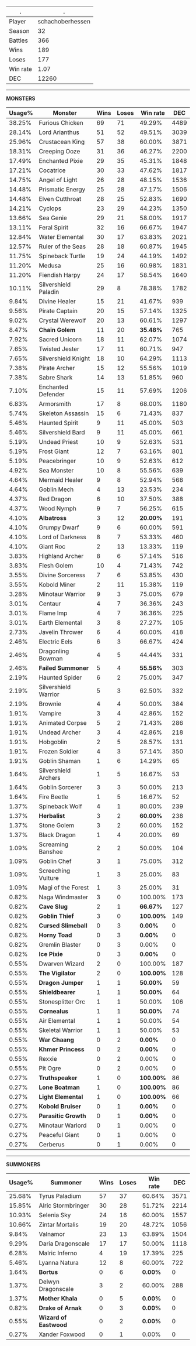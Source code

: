 .|.
|-|-
Player|schachoberhessen
Season|32
Battles|366
Wins|189
Loses|177
Win rate|1.07
DEC|12260

---
**MONSTERS**

Usage%|Monster|Wins|Loses|Win rate|DEC|
-|-|-|-|-|-|
38.25%|Furious Chicken|69|71|49.29%|4489|
28.14%|Lord Arianthus|51|52|49.51%|3039|
25.96%|Crustacean King|57|38|60.00%|3871|
18.31%|Creeping Ooze|31|36|46.27%|2200|
17.49%|Enchanted Pixie|29|35|45.31%|1848|
17.21%|Cocatrice|30|33|47.62%|1817|
14.75%|Angel of Light|26|28|48.15%|1536|
14.48%|Prismatic Energy|25|28|47.17%|1506|
14.48%|Elven Cutthroat|28|25|52.83%|1690|
14.21%|Cyclops|23|29|44.23%|1350|
13.66%|Sea Genie|29|21|58.00%|1917|
13.11%|Feral Spirit|32|16|66.67%|1947|
12.84%|Water Elemental|30|17|63.83%|2021|
12.57%|Ruler of the Seas|28|18|60.87%|1945|
11.75%|Spineback Turtle|19|24|44.19%|1492|
11.20%|Medusa|25|16|60.98%|1831|
11.20%|Fiendish Harpy|24|17|58.54%|1640|
10.11%|Silvershield Paladin|29|8|78.38%|1782|
9.84%|Divine Healer|15|21|41.67%|939|
9.56%|Pirate Captain|20|15|57.14%|1325|
9.02%|Crystal Werewolf|20|13|60.61%|1297|
8.47%|**Chain Golem**|11|20|**35.48%**|765|
7.92%|Sacred Unicorn|18|11|62.07%|1074|
7.65%|Twisted Jester|17|11|60.71%|947|
7.65%|Silvershield Knight|18|10|64.29%|1113|
7.38%|Pirate Archer|15|12|55.56%|1019|
7.38%|Sabre Shark|14|13|51.85%|960|
7.10%|Enchanted Defender|15|11|57.69%|1206|
6.83%|Armorsmith|17|8|68.00%|1180|
5.74%|Skeleton Assassin|15|6|71.43%|837|
5.46%|Haunted Spirit|9|11|45.00%|503|
5.46%|Silvershield Bard|9|11|45.00%|661|
5.19%|Undead Priest|10|9|52.63%|531|
5.19%|Frost Giant|12|7|63.16%|801|
5.19%|Peacebringer|10|9|52.63%|612|
4.92%|Sea Monster|10|8|55.56%|639|
4.64%|Mermaid Healer|9|8|52.94%|568|
4.64%|Goblin Mech|4|13|23.53%|234|
4.37%|Red Dragon|6|10|37.50%|388|
4.37%|Wood Nymph|9|7|56.25%|615|
4.10%|**Albatross**|3|12|**20.00%**|191|
4.10%|Grumpy Dwarf|9|6|60.00%|591|
4.10%|Lord of Darkness|8|7|53.33%|460|
4.10%|Giant Roc|2|13|13.33%|119|
3.83%|Highland Archer|8|6|57.14%|516|
3.83%|Flesh Golem|10|4|71.43%|742|
3.55%|Divine Sorceress|7|6|53.85%|430|
3.55%|Kobold Miner|2|11|15.38%|119|
3.28%|Minotaur Warrior|9|3|75.00%|679|
3.01%|Centaur|4|7|36.36%|243|
3.01%|Flame Imp|4|7|36.36%|225|
3.01%|Earth Elemental|3|8|27.27%|105|
2.73%|Javelin Thrower|6|4|60.00%|418|
2.46%|Electric Eels|6|3|66.67%|424|
2.46%|Dragonling Bowman|4|5|44.44%|331|
2.46%|**Failed Summoner**|5|4|**55.56%**|303|
2.19%|Haunted Spider|6|2|75.00%|347|
2.19%|Silvershield Warrior|5|3|62.50%|332|
2.19%|Brownie|4|4|50.00%|384|
1.91%|Vampire|3|4|42.86%|152|
1.91%|Animated Corpse|5|2|71.43%|286|
1.91%|Undead Archer|3|4|42.86%|218|
1.91%|Hobgoblin|2|5|28.57%|131|
1.91%|Frozen Soldier|4|3|57.14%|350|
1.91%|Goblin Shaman|1|6|14.29%|65|
1.64%|Silvershield Archers|1|5|16.67%|53|
1.64%|Goblin Sorcerer|3|3|50.00%|213|
1.64%|Fire Beetle|1|5|16.67%|52|
1.37%|Spineback Wolf|4|1|80.00%|239|
1.37%|**Herbalist**|3|2|**60.00%**|238|
1.37%|Stone Golem|3|2|60.00%|152|
1.37%|Black Dragon|1|4|20.00%|69|
1.09%|Screaming Banshee|2|2|50.00%|104|
1.09%|Goblin Chef|3|1|75.00%|312|
1.09%|Screeching Vulture|1|3|25.00%|83|
1.09%|Magi of the Forest|1|3|25.00%|31|
0.82%|Naga Windmaster|3|0|100.00%|173|
0.82%|**Cave Slug**|2|1|**66.67%**|127|
0.82%|**Goblin Thief**|3|0|**100.00%**|149|
0.82%|**Cursed Slimeball**|0|3|**0.00%**|0|
0.82%|**Horny Toad**|0|3|**0.00%**|0|
0.82%|Gremlin Blaster|0|3|0.00%|0|
0.82%|**Ice Pixie**|0|3|**0.00%**|0|
0.55%|Dwarven Wizard|2|0|100.00%|187|
0.55%|**The Vigilator**|2|0|**100.00%**|128|
0.55%|**Dragon Jumper**|1|1|**50.00%**|59|
0.55%|**Shieldbearer**|1|1|**50.00%**|64|
0.55%|Stonesplitter Orc|1|1|50.00%|106|
0.55%|**Cornealus**|1|1|**50.00%**|74|
0.55%|Air Elemental|1|1|50.00%|54|
0.55%|Skeletal Warrior|1|1|50.00%|53|
0.55%|**War Chaang**|0|2|**0.00%**|0|
0.55%|**Khmer Princess**|0|2|**0.00%**|0|
0.55%|Rexxie|0|2|0.00%|0|
0.55%|Pit Ogre|0|2|0.00%|0|
0.27%|**Truthspeaker**|1|0|**100.00%**|86|
0.27%|**Lone Boatman**|1|0|**100.00%**|86|
0.27%|**Light Elemental**|1|0|**100.00%**|66|
0.27%|**Kobold Bruiser**|0|1|**0.00%**|0|
0.27%|**Parasitic Growth**|0|1|**0.00%**|0|
0.27%|Minotaur Warlord|0|1|0.00%|0|
0.27%|Peaceful Giant|0|1|0.00%|0|
0.27%|Cerberus|0|1|0.00%|0|

---
**SUMMONERS**

Usage%|Summoner|Wins|Loses|Win rate|DEC|
-|-|-|-|-|-|
25.68%|Tyrus Paladium|57|37|60.64%|3571|
15.85%|Alric Stormbringer|30|28|51.72%|2214|
10.93%|Selenia Sky|24|16|60.00%|1557|
10.66%|Zintar Mortalis|19|20|48.72%|1056|
9.84%|Valnamor|23|13|63.89%|1504|
9.29%|Daria Dragonscale|17|17|50.00%|1118|
6.28%|Malric Inferno|4|19|17.39%|225|
5.46%|Lyanna Natura|12|8|60.00%|722|
1.64%|**Bortus**|0|6|**0.00%**|0|
1.37%|Delwyn Dragonscale|3|2|60.00%|288|
1.37%|**Mother Khala**|0|5|**0.00%**|0|
0.82%|**Drake of Arnak**|0|3|**0.00%**|0|
0.55%|**Wizard of Eastwood**|0|2|**0.00%**|0|
0.27%|Xander Foxwood|0|1|0.00%|0|
